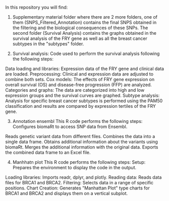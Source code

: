 In this repository you will find:

1. Supplementary material folder where there are 2 more folders, one of them (SNPS_Filtered_Annotation) contains the final SNPS obtained in the filtering and the biological consequences of these SNPs.
The second folder (Survival Analysis) contains the graphs obtained in the survival analysis of the FRY gene as well as all the breast cancer subtypes in the "subtypes" folder.

2. Survival analysis: Code used to perform the survival analysis following the following steps:

Data loading and libraries: Expression data of the FRY gene and clinical data are loaded.
Preprocessing: Clinical and expression data are adjusted to combine both sets.
Cox models: The effects of FRY gene expression on overall survival (OS) and disease-free progression (FFP) are analyzed.
Categories and graphs: The data are categorized into high and low expression groups and the survival curves are graphed.
Subtype analysis: Analysis for specific breast cancer subtypes is performed using the PAM50 classification and results are compared by expression tertiles of the FRY gene.

3. Annotation ensembl This R code performs the following steps: Configures biomaRt to access SNP data from Ensembl.

Reads genetic variant data from different files.
Combines the data into a single data frame.
Obtains additional information about the variants using biomaRt.
Merges the additional information with the original data.
Exports the combined data frame to an Excel file.

4. Manhhatn plot This R code performs the following steps: Setup: Prepares the environment to display the code in the output.

Loading libraries: Imports readr, dplyr, and plotly.
Reading data: Reads data files for BRCA1 and BRCA2.
Filtering: Selects data in a range of specific positions.
Chart Creation: Generates "Manhattan Plot" type charts for BRCA1 and BRCA2 and displays them on a vertical subplot.
